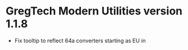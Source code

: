 # GregTech Modern Utilities version 1.1.8

* Fix tooltip to reflect 64a converters starting as EU in